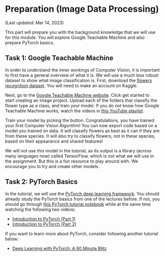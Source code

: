# Preparation (Image Data Processing)

(Last updated: Mar 14, 2023)

This part will prepare you with the background knowledge that we will use for this module.
You will explore Google Teachable Machine and also prepare PyTorch basics.

## Task 1: Google Teachable Machine

In order to understand the inner workings of Computer Vision, it is important to first have a general overview of what it is.
We will use a much less robust dataset to show what image classification is.
First, download the [flowers recognition dataset](https://www.kaggle.com/datasets/alxmamaev/flowers-recognition).
You will need to make an account on Kaggle.

Next, go to the [Google Teachable Machine website](https://teachablemachine.withgoogle.com/).
Click get started to start creating an image project.
Upload each of the folders that classify the flower type as a class, and train your model.
If you do not know how Google Teachable Machine works, watch the videos in [this YouTube playlist](https://www.youtube.com/playlist?list=PLJfHZtseuscuTQfodmFnbZ3rBgCWsRT9t).

Train your model by picking the button.
Congratulations, you have trained your first Computer Vision Algorithm!
You can now export code based on a model you trained on data.
It will classify flowers as best as it can if they are from these species.
It will also try to classify flowers, not in these species, based on their appearance and shared features!

We will not use this model in the tutorial, as its output is a library (across many languages now) called TensorFlow, which is not what we will use in the assignment.
But this is a fun resource to play around with.
We encourage you to try and create other models.

## Task 2: PyTorch Basics

In the tutorial, we will use the [PyTorch deep learning framework](https://pytorch.org/).
You should already study the PyTorch basics from one of the lectures before.
If not, you should go through [this PyTorch tutorial notebook](https://uvadlc-notebooks.readthedocs.io/en/latest/tutorial_notebooks/tutorial2/Introduction_to_PyTorch.html) while at the same time watching the following two videos:
- [Introduction to PyTorch (Part 1)](https://www.youtube.com/watch?v=wnKZZgFQY-E)
- [Introduction to PyTorch (Part 2)](https://www.youtube.com/watch?v=schbjeU5X2g)

If you want to learn more about PyTorch, consider following another tutorial below:
- [Deep Learning with PyTorch: A 60 Minute Blitz](https://pytorch.org/tutorials/beginner/deep_learning_60min_blitz.html)

